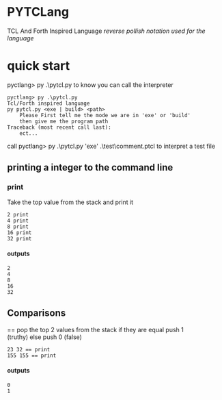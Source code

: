 # PYTCLang
TCL And Forth Inspired Language
*reverse pollish notation used for the language*

# quick start
pyctlang> py .\pytcl.py
to know you can call the interpreter
```
pyctlang> py .\pytcl.py
Tcl/Forth inspired language
py pytcl.py <exe | build> <path> 
    Please First tell me the mode we are in 'exe' or 'build'      
    then give me the program path
Traceback (most recent call last):
	ect...
```

call pyctlang> py .\pytcl.py 'exe' .\test\comment.ptcl
to interpret a test file


## printing a integer to the command line

### print
Take the top value from the stack and print it
```
2 print
4 print
8 print
16 print
32 print
```
#### outputs
```
2
4
8
16
32
```

## Comparisons
== pop the top 2 values from the stack
if they are equal push 1 (truthy) else push 0 (false)

```
23 32 == print
155 155 == print
```
#### outputs
```
0
1
```
